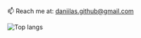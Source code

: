 📫 Reach me at: [daniilas.github@gmail.com](mailto:daniilas.github@gmail.com)

![Top langs](https://github-readme-stats-three-rho-55.vercel.app/api/top-langs/?username=uvvumi&theme=github_dark_dimmed&hide=css,blade,html&count_private=true)
